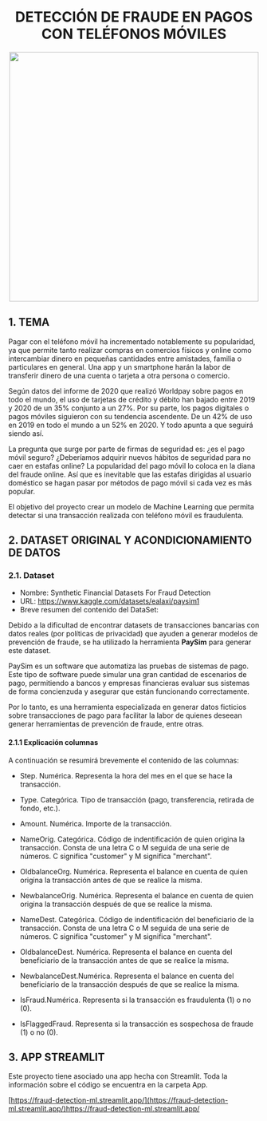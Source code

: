 <div align="center">
  <h1>DETECCIÓN DE FRAUDE EN PAGOS CON TELÉFONOS MÓVILES</h1>
  <img src="https://aniview.com/wp-content/uploads/2022/02/mobile-ad-fraud.png" width="500"/>
</div>

## 1. TEMA

Pagar con el teléfono móvil ha incrementado notablemente su popularidad, ya que permite tanto realizar compras en comercios físicos y online como intercambiar dinero en pequeñas cantidades entre amistades, familia o particulares en general. Una app y un smartphone harán la labor de transferir dinero de una cuenta o tarjeta a otra persona o comercio.

Según datos del informe de 2020 que realizó Worldpay sobre pagos en todo el mundo, el uso de tarjetas de crédito y débito han bajado entre 2019 y 2020 de un 35% conjunto a un 27%. Por su parte, los pagos digitales o pagos móviles siguieron con su tendencia ascendente. De un 42% de uso en 2019 en todo el mundo a un 52% en 2020. Y todo apunta a que seguirá siendo así.

La pregunta que surge por parte de firmas de seguridad es: ¿es el pago móvil seguro? ¿Deberíamos adquirir nuevos hábitos de seguridad para no caer en estafas online? La popularidad del pago móvil lo coloca en la diana del fraude online. Así que es inevitable que las estafas dirigidas al usuario doméstico se hagan pasar por métodos de pago móvil si cada vez es más popular.

El objetivo del proyecto crear un modelo de Machine Learning que permita detectar si una transacción realizada con teléfono móvil es fraudulenta.

## 2. DATASET ORIGINAL Y ACONDICIONAMIENTO DE DATOS

### 2.1. Dataset

- Nombre: Synthetic Financial Datasets For Fraud Detection
- URL: https://www.kaggle.com/datasets/ealaxi/paysim1
- Breve resumen del contenido del DataSet:

Debido a la dificultad de encontrar datasets de transacciones bancarias con datos reales (por políticas de privacidad) que ayuden a generar modelos de prevención de fraude, se ha utilizado la herramienta **PaySim** para generar este dataset.

PaySim es un software que automatiza las pruebas de sistemas de pago. Este tipo de software puede simular una gran cantidad de escenarios de pago, permitiendo a bancos y empresas financieras evaluar sus sistemas de forma concienzuda y asegurar que están funcionando correctamente.

Por lo tanto, es una herramienta especializada en generar datos ficticios sobre transacciones de pago para facilitar la labor de quienes deseean generar herramientas de prevención de fraude, entre otras.

#### 2.1.1 Explicación columnas

A continuación se resumirá brevemente el contenido de las columnas:

- Step. Numérica. Representa la hora del mes en el que se hace la transacción.

- Type. Categórica. Tipo de transacción (pago, transferencia, retirada de fondo, etc.).

- Amount. Numérica. Importe de la transacción.

- NameOrig. Categórica. Código de indentificación de quien origina la transacción. Consta de una letra C o M seguida de una serie de números. C significa "customer" y M significa "merchant".

- OldbalanceOrg. Numérica. Representa el balance en cuenta de quien origina la transacción antes de que se realice la misma.

- NewbalanceOrig. Numérica. Representa el balance en cuenta de quien origina la transacción después de que se realice la misma.

- NameDest. Categórica. Código de indentificación del beneficiario de la transacción. Consta de una letra C o M seguida de una serie de números. C significa "customer" y M significa "merchant".

- OldbalanceDest. Numérica. Representa el balance en cuenta del beneficiario de la transacción antes de que se realice la misma.

- NewbalanceDest.Numérica. Representa el balance en cuenta del beneficiario de la transacción después de que se realice la misma.

- IsFraud.Numérica. Representa si la transacción es fraudulenta (1) o no (0).

- IsFlaggedFraud. Representa si la transacción es sospechosa de fraude (1) o no (0).

## 3. APP STREAMLIT

Este proyecto tiene asociado una app hecha con Streamlit. Toda la información sobre el código se encuentra en la carpeta App. 

[https://fraud-detection-ml.streamlit.app/](https://fraud-detection-ml.streamlit.app/)https://fraud-detection-ml.streamlit.app/
